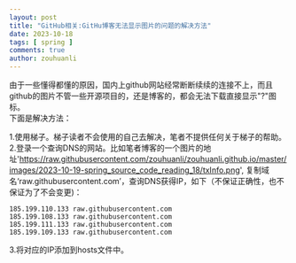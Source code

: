 ```yaml
---
layout: post
title: "GitHub相关:GitHu博客无法显示图片的问题的解决方法"
date: 2023-10-18
tags: [ spring ]
comments: true
author: zouhuanli
---
```


由于一些懂得都懂的原因，国内上github网站经常断断续续的连接不上，而且github的图片不管一些开源项目的，还是博客的，都会无法下载直接显示"?"图标。<br>
下面是解决方法：

1.使用梯子。梯子读者不会使用的自己去解决，笔者不提供任何关于梯子的帮助。
2.登录一个查询DNS的网站。比如笔者博客的一个图片的地址'https://raw.githubusercontent.com/zouhuanli/zouhuanli.github.io/master/images/2023-10-19-spring_source_code_reading_18/txInfo.png',
复制域名‘raw.githubusercontent.com’，查询DNS获得IP，如下（不保证正确性，也不保证为了不会变更)：

```text
185.199.110.133 raw.githubusercontent.com
185.199.108.133 raw.githubusercontent.com
185.199.111.133 raw.githubusercontent.com
185.199.109.133 raw.githubusercontent.com
```
3.将对应的IP添加到hosts文件中。

